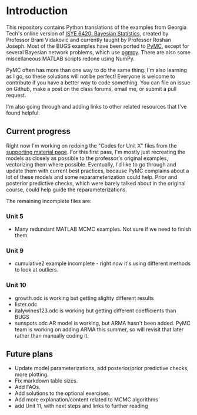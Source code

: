 # Introduction

This repository contains Python translations of the examples from Georgia Tech's online version of [ISYE 6420: Bayesian Statistics](https://www2.isye.gatech.edu/isye6420/), created by Professor Brani Vidakovic and currently taught by Professor Roshan Joseph. Most of the BUGS examples have been ported to [PyMC](https://docs.pymc.io/), except for several Bayesian network problems, which use [pgmpy](https://pgmpy.org/). There are also some miscellaneous MATLAB scripts redone using NumPy.

PyMC often has more than one way to do the same thing. I'm also learning as I go, so these solutions will not be perfect! Everyone is welcome to contribute if you have a better way to code something. You can file an issue on Github, make a post on the class forums, email me, or submit a pull request.

I'm also going through and adding links to other related resources that I've found helpful.

## Current progress

Right now I'm working on redoing the "Codes for Unit X" files from the [supporting material page](https://www2.isye.gatech.edu/isye6420/supporting.html). For this first pass, I'm mostly just recreating the models as closely as possible to the professor's original examples, vectorizing them where possible. Eventually, I'd like to go through and update them with current best practices, because PyMC complains about a lot of these models and some reparameterization could help. Prior and posterior predictive checks, which were barely talked about in the original course, could help guide the reparameterizations.

The remaining incomplete files are:

### Unit 5

- Many redundant MATLAB MCMC examples. Not sure if we need to finish them.

### Unit 9

- cumulative2 example incomplete - right now it's using different methods to look at outliers.

### Unit 10

- growth.odc is working but getting slighty different results
- lister.odc
- italywines123.odc is working but getting different coefficients than BUGS
- sunspots.odc AR model is working, but ARMA hasn't been added. PyMC team is working on adding ARMA this summer, so will revisit that later rather than manually coding it.

## Future plans

- Update model parameterizations, add posterior/prior predictive checks, more plotting.
- Fix markdown table sizes.
- Add FAQs.
- Add solutions to the optional exercises.
- Add more explanation/content related to MCMC algorithms
- add Unit 11, with next steps and links to further reading
